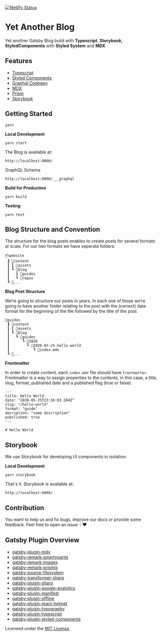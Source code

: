 [![Netlify Status](https://api.netlify.com/api/v1/badges/83f6cc34-3f27-414e-ba85-19b756e35e37/deploy-status)](https://app.netlify.com/sites/yetanotherblog/deploys)

# Yet Another Blog

Yet another Gatsby Blog build with **Typescript**, **Storybook**, **StyledComponents** with **Styled System** and **MDX**

## Features

- [Typescript](http://www.typescriptlang.org/)
- [Styled Components](https://www.styled-components.com/)
- [Graphql Codegen](https://github.com/dotansimha/graphql-code-generator)
- [MDX](https://www.gatsbyjs.org/docs/mdx/writing-pages/)
- [Prism](https://www.gatsbyjs.org/packages/gatsby-remark-prismjs/)
- [Storybook](https://storybook.js.org/)

## Getting Started

```
yarn
```

**Local Development**

```
yarn start
```

The Blog is available at:

```
http://localhost:8000/
```

GraphQL Schema

```
http://localhost:8000/___graphql
```

**Build for Production**

```
yarn build
```

**Testing**

```
yarn test
```

## Blog Structure and Convention

The structure for the blog posts enables to create posts for several formats at scale. For our two formats we have seperate folders:

```
📦website
 ┣ 📂content
 ┃ ┃ 📂assets
 ┃ ┗ 📂blog
 ┃   ┃ 📂guides
 ┃   ┗ 📂repos
 ┗ 📂...
```

**Blog Post Structure**

We’re going to structure our posts in years. In each one of those we’re going to have another folder relating to the post with the (correct) date format for the beginning of the file followed by the title of the post.

```
📂guides
 ┣ 📂content
 ┃ ┃ 📂assets
 ┃ ┗ 📂blog
 ┃   ┗ 📂guides
 ┃      ┗ 📂2020
 ┃        ┗ 📂2020-03-25-hello-world
 ┃           ┗ 📜index.mdx
 ┗ 📂...
```

**Frontmatter**

In order to create content, each `index.mdx` file should have `frontmatter`. Frontmatter is a way to assign properties to the contents, in this case, a title, slug, format, published date and a published flag (true or false).

```
---
title: Hello World
date: "2020-05-25T23:36:03.284Z"
slug: "/hello-world"
format: "guide"
desription: "some description"
pubslished: true
---

# Hello World

```

## Storybook

We use Storybook for developing UI components in isolation.

**Local Development**

```
yarn storybook
```

That's it. Storybook is available at:

```
http://localhost:6006/
```

## Contribution

You want to help us and fix bugs, improve our docs or provide some feedback. Feel free to open an issue ✨❤️

## Gatsby Plugin Overview

- [gatsby-plugin-mdx](https://www.gatsbyjs.org/packages/gatsby-plugin-mdx/?=mdx)
- [gatsby-remark-smartypants](https://www.gatsbyjs.org/packages/gatsby-remark-smartypants/)
- [gatsby-remark-images](https://www.gatsbyjs.org/packages/gatsby-remark-images/)
- [gatsby-remark-prismjs](https://www.gatsbyjs.org/packages/gatsby-remark-prismjs/)
- [gatsby-source-filesystem](https://www.gatsbyjs.org/packages/gatsby-source-filesystem/)
- [gatsby-transformer-sharp](https://www.gatsbyjs.org/packages/gatsby-transformer-sharp/)
- [gatsby-plugin-sharp](https://www.gatsbyjs.org/packages/gatsby-plugin-sharp/)
- [gatsby-plugin-google-analytics](https://www.gatsbyjs.org/packages/gatsby-plugin-google-analytics/)
- [gatsby-plugin-manifest](https://www.gatsbyjs.org/packages/gatsby-plugin-manifest/)
- [gatsby-plugin-offline](https://www.gatsbyjs.org/packages/gatsby-plugin-offline/)
- [gatsby-plugin-react-helmet](https://www.gatsbyjs.org/packages/gatsby-plugin-react-helmet/)
- [gatsby-plugin-typography](https://www.gatsbyjs.org/packages/gatsby-plugin-typography/)
- [gatsby-plugin-typescript](https://www.gatsbyjs.org/packages/gatsby-plugin-typescript/)
- [gatsby-plugin-styled-components](https://www.gatsbyjs.org/packages/gatsby-plugin-styled-components/)

Licensed under the [MIT License](./LICENSE).
